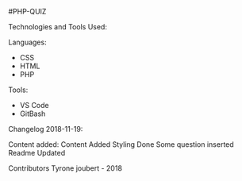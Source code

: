 #PHP-QUIZ

Technologies and Tools Used:

Languages:

- CSS
- HTML
- PHP

Tools:

- VS Code
- GitBash

Changelog
2018-11-19:

Content added:
Content Added
Styling Done
Some question inserted
Readme Updated

Contributors
Tyrone joubert - 2018